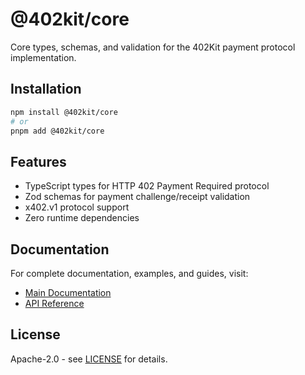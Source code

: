# @402kit/core

Core types, schemas, and validation for the 402Kit payment protocol implementation.

## Installation

```bash
npm install @402kit/core
# or
pnpm add @402kit/core
```

## Features

- TypeScript types for HTTP 402 Payment Required protocol
- Zod schemas for payment challenge/receipt validation
- x402.v1 protocol support
- Zero runtime dependencies

## Documentation

For complete documentation, examples, and guides, visit:

- [Main Documentation](https://github.com/402kit/402kit#readme)
- [API Reference](https://github.com/402kit/402kit/tree/main/docs)

## License

Apache-2.0 - see [LICENSE](./LICENSE) for details.
